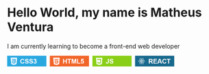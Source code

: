 <h1>Hello World, my name is Matheus Ventura</h1>
<p>I am currently learning to become a front-end web developer</p>
<img src="examples.png" alt="studying" height="25px">
